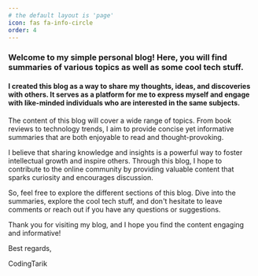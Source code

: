 ```yaml
---
# the default layout is 'page'
icon: fas fa-info-circle
order: 4
---
```

### Welcome to my simple personal blog! Here, you will find summaries of various topics as well as some cool tech stuff.

#### I created this blog as a way to share my thoughts, ideas, and discoveries with others. It serves as a platform for me to express myself and engage with like-minded individuals who are interested in the same subjects.

The content of this blog will cover a wide range of topics. From book reviews to technology trends, I aim to provide concise yet informative summaries that are both enjoyable to read and thought-provoking.

I believe that sharing knowledge and insights is a powerful way to foster intellectual growth and inspire others. Through this blog, I hope to contribute to the online community by providing valuable content that sparks curiosity and encourages discussion.

So, feel free to explore the different sections of this blog. Dive into the summaries, explore the cool tech stuff, and don't hesitate to leave comments or reach out if you have any questions or suggestions.

Thank you for visiting my blog, and I hope you find the content engaging and informative!

Best regards,

CodingTarik
